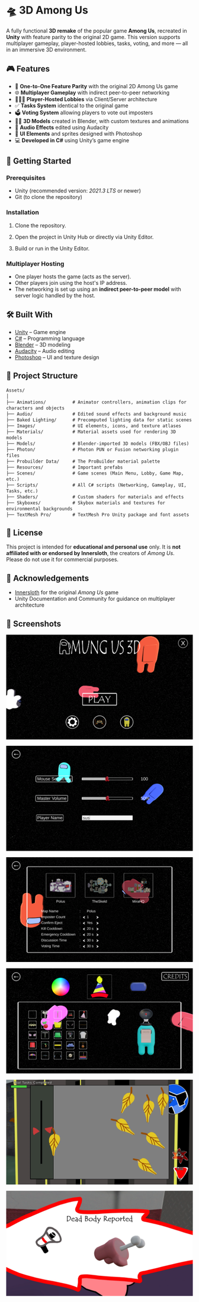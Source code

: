 # 🛸 3D Among Us

A fully functional **3D remake** of the popular game **Among Us**, recreated in **Unity** with feature parity to the original 2D game. This version supports multiplayer gameplay, player-hosted lobbies, tasks, voting, and more — all in an immersive 3D environment.

## 🎮 Features

- 🔁 **One-to-One Feature Parity** with the original 2D Among Us game  
- 🌐 **Multiplayer Gameplay** with indirect peer-to-peer networking  
- 🧑‍🤝‍🧑 **Player-Hosted Lobbies** via Client/Server architecture  
- ✅ **Tasks System** identical to the original game  
- 🗳️ **Voting System** allowing players to vote out imposters  
- 🧑‍🎨 **3D Models** created in Blender, with custom textures and animations  
- 🎵 **Audio Effects** edited using Audacity  
- 🎨 **UI Elements** and sprites designed with Photoshop  
- 💻 **Developed in C#** using Unity’s game engine

## 🚀 Getting Started

### Prerequisites

- Unity (recommended version: *2021.3 LTS* or newer)
- Git (to clone the repository)

### Installation

1. Clone the repository.

2. Open the project in Unity Hub or directly via Unity Editor.

3. Build or run in the Unity Editor.

### Multiplayer Hosting

- One player hosts the game (acts as the server).
- Other players join using the host's IP address.
- The networking is set up using an **indirect peer-to-peer model** with server logic handled by the host.

## 🛠️ Built With

- [Unity](https://unity.com/) – Game engine
- [C#](https://learn.microsoft.com/en-us/dotnet/csharp/) – Programming language
- [Blender](https://www.blender.org/) – 3D modeling
- [Audacity](https://www.audacityteam.org/) – Audio editing
- [Photoshop](https://www.adobe.com/products/photoshop.html) – UI and texture design

## 📂 Project Structure

```
Assets/
│
├── Animations/          # Animator controllers, animation clips for characters and objects
├── Audio/               # Edited sound effects and background music
├── Baked Lighting/      # Precomputed lighting data for static scenes
├── Images/              # UI elements, icons, and texture atlases
├── Materials/           # Material assets used for rendering 3D models
├── Models/              # Blender-imported 3D models (FBX/OBJ files)
├── Photon/              # Photon PUN or Fusion networking plugin files
├── Probuilder Data/     # The ProBuilder material palette
├── Resources/           # Important prefabs 
├── Scenes/              # Game scenes (Main Menu, Lobby, Game Map, etc.)
├── Scripts/             # All C# scripts (Networking, Gameplay, UI, Tasks, etc.)
├── Shaders/             # Custom shaders for materials and effects
├── Skyboxes/            # Skybox materials and textures for environmental backgrounds
├── TextMesh Pro/        # TextMesh Pro Unity package and font assets
```

## 📜 License

This project is intended for **educational and personal use** only. It is **not affiliated with or endorsed by Innersloth**, the creators of *Among Us*.  
Please do not use it for commercial purposes.

## 🙌 Acknowledgements

- [Innersloth](https://www.innersloth.com/) for the original *Among Us* game
- Unity Documentation and Community for guidance on multiplayer architecture

## 📸 Screenshots

![Home Screen](https://github.com/ParthG25/Among-Us-3D/blob/0425d98e40126528a6d40deb79b0e173e91a449c/Readme%20Images/Home%20screen.png)

![Settings](https://github.com/ParthG25/Among-Us-3D/blob/0425d98e40126528a6d40deb79b0e173e91a449c/Readme%20Images/Settings.png)

![Lobby Settings](https://github.com/ParthG25/Among-Us-3D/blob/0425d98e40126528a6d40deb79b0e173e91a449c/Readme%20Images/Lobby%20settings.png)

![Skins](https://github.com/ParthG25/Among-Us-3D/blob/0425d98e40126528a6d40deb79b0e173e91a449c/Readme%20Images/Skins.png)

![In-Game Task](https://github.com/ParthG25/Among-Us-3D/blob/0425d98e40126528a6d40deb79b0e173e91a449c/Readme%20Images/Task.png)

![Dead Body Reported](https://github.com/ParthG25/Among-Us-3D/blob/0425d98e40126528a6d40deb79b0e173e91a449c/Readme%20Images/Dead%20body%20reported.png)
